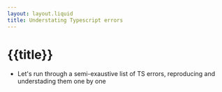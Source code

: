 ```yaml
---
layout: layout.liquid
title: Understating Typescript errors
---
```


# {{title}}

- Let's run through a semi-exaustive list of TS errors, reproducing and understading them one by one
